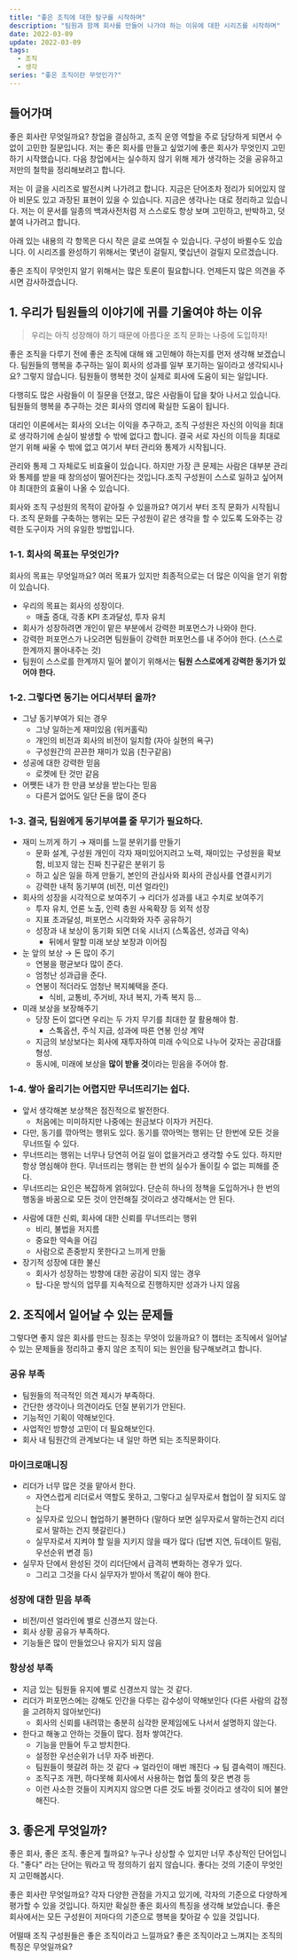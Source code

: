 ```yaml
---
title: "좋은 조직에 대한 탐구를 시작하며"
description: "팀원과 함께 회사를 만들어 나가야 하는 이유에 대한 시리즈를 시작하며"
date: 2022-03-09
update: 2022-03-09
tags:
  - 조직
  - 생각
series: "좋은 조직이란 무엇인가?"
---
```


## 들어가며

좋은 회사란 무엇일까요? 창업을 결심하고, 조직 운영 역할을 주로 담당하게 되면서 수없이 고민한 질문입니다. 저는 좋은 회사를 만들고 싶었기에 좋은 회사가 무엇인지 고민하기 시작했습니다.
다음 창업에서는 실수하지 않기 위해 제가 생각하는 것을 공유하고 저만의 철학을 정리해보려고 합니다.

저는 이 글을 시리즈로 발전시켜 나가려고 합니다. 지금은 단어조차 정리가 되어있지 않아 비문도 있고 과장된 표현이 있을 수 있습니다. 지금은 생각나는 대로 정리하고 있습니다. 저는 이 문서를 일종의 백과사전처럼 저 스스로도 항상 보며 고민하고, 반박하고, 덧붙여 나가려고 합니다.

아래 있는 내용의 각 항목은 다시 작은 글로 쓰여질 수 있습니다. 구성이 바뀔수도 있습니다. 이 시리즈를 완성하기 위해서는 몇년이 걸릴지, 몇십년이 걸릴지 모르겠습니다.

좋은 조직이 무엇인지 알기 위해서는 많은 토론이 필요합니다. 언제든지 많은 의견을 주시면 감사하겠습니다.

## 1. 우리가 팀원들의 이야기에 귀를 기울여야 하는 이유

> 우리는 아직 성장해야 하기 때문에 아름다운 조직 문화는 나중에 도입하자!

좋은 조직을 다루기 전에 좋은 조직에 대해 왜 고민해야 하는지를 먼저 생각해 보겠습니다.
팀원들의 행복을 추구하는 일이 회사의 성과를 일부 포기하는 일이라고 생각되시나요? 그렇지 않습니다. 팀원들이 행복한 것이 실제로 회사에 도움이 되는 일입니다.

다행히도 많은 사람들이 이 질문을 던졌고, 많은 사람들이 답을 찾아 나서고 있습니다. 팀원들의 행복을 추구하는 것은 회사의 영리에 확실한 도움이 됩니다.

대리인 이론에서는 회사의 오너는 이익을 추구하고, 조직 구성원은 자신의 이익을 최대로 생각하기에 손실이 발생할 수 밖에 없다고 합니다. 결국 서로 자신의 이득을 최대로 얻기 위해 싸울 수 밖에 없고 여기서 부터 관리와 통제가 시작됩니다.

관리와 통제 그 자체로도 비효율이 있습니다. 하지만 가장 큰 문제는 사람은 대부분 관리와 통제를 받을 때 창의성이 떨어진다는 것입니다.조직 구성원이 스스로 일하고 싶어져야 최대한의 효율이 나올 수 있습니다.

회사와 조직 구성원의 목적이 같아질 수 있을까요? 여기서 부터 조직 문화가 시작됩니다. 조직 문화를 구축하는 행위는 모든 구성원이 같은 생각을 할 수 있도록 도와주는 강력한 도구이자 거의 유일한 방법입니다.


### 1-1. 회사의 목표는 무엇인가?
회사의 목표는 무엇일까요? 여러 목표가 있지만 최종적으로는 더 많은 이익을 얻기 위함이 있습니다.
* 우리의 목표는 회사의 성장이다.
	* 매출 증대, 각종 KPI 초과달성, 투자 유치
* 회사가 성장하려면 개인이 맡은 부분에서 강력한 퍼포먼스가 나와야 한다.
* 강력한 퍼포먼스가 나오려면 팀원들이 강력한 퍼포먼스를 내 주어야 한다. (스스로 한계까지 몰아내주는 것)
* 팀원이 스스로를 한계까지 밀어 붙이기 위해서는  **팀원 스스로에게 강력한 동기가 있어야 한다.**

### 1-2. 그렇다면 동기는 어디서부터 올까?
* 그냥 동기부여가 되는 경우
	* 그냥 일하는게 재미있음 (워커홀릭)
	* 개인의 비전과 회사의 비전이 일치함 (자아 실현의 욕구)
	* 구성원간의 끈끈한 재미가 있음 (친구같음)
* 성공에 대한 강력한 믿음
	* 로켓에 탄 것만 같음
* 어쨋든 내가 한 만큼 보상을 받는다는 믿음
	* 다른거 없어도 일단 돈을 많이 준다

### 1-3. 결국, 팀원에게 동기부여를 줄 무기가 필요하다.
* 재미 느끼게 하기 → 재미를 느낄 분위기를 만들기
	* 문화 설계, 구성원 개인이 각자 재미있어지려고 노력, 재미있는 구성원을 확보함, 비꼬지 않는 진짜 친구같은 분위기 등
	* 하고 싶은 일을 하게 만들기, 본인의 관심사와 회사의 관심사를 연결시키기
	* 강력한 내적 동기부여 (비전, 미션 얼라인)
* 회사의 성장을 시각적으로 보여주기 → 리더가 성과를 내고 수치로 보여주기
	* 투자 유치, 언론 노출, 인력 충원 사옥확장 등 외적 성장
	* 지표 초과달성, 퍼포먼스 시각화와 자주 공유하기
	* 성장과 내 보상이 동기화 되면 더욱 시너지 (스톡옵션, 성과급 약속)
		* 뒤에서 말할 미래 보상 보장과 이어짐
* 눈 앞의 보상 → 돈 많이 주기
	* 연봉을 평균보다 많이 준다.
	* 엄청난 성과급을 준다.
	* 연봉이 적더라도 엄청난 복지혜택을 준다.
		* 식비, 교통비, 주거비, 자녀 복지, 가족 복지 등...
* 미래 보상을 보장해주기
	* 당장 돈이 없다면 우리는 두 가지 무기를 최대한 잘 활용해야 함.
		* 스톡옵션, 주식 지급, 성과에 따른 연봉 인상 계약
	* 지금의 보상보다는 회사에 재투자하여 미래 수익으로 나누어 갖자는 공감대를 형성.
	* 동시에, 미래에 보상을 **많이 받을 것**이라는 믿음을 주어야 함.


### 1-4. 쌓아 올리기는 어렵지만 무너뜨리기는 쉽다.
- 앞서 생각해본 보상책은 점진적으로 발전한다.
	- 처음에는 미미하지만 나중에는 원금보다 이자가 커진다.
- 다만, 동기를 깎아먹는 행위도 있다. 동기를 깎아먹는 행위는 단 한번에 모든 것을 무너뜨릴 수 있다.
- 무너뜨리는 행위는 너무나 당연히 어길 일이 없을거라고 생각할 수도 있다. 하지만 항상 명심해야 한다. 무너뜨리는 행위는 한 번의 실수가 돌이킬 수 없는 피해를 준다. 
- 무너뜨리는 요인은 복잡하게 얽혀있다. 단순히 하나의 정책을 도입하거나 한 번의 행동을 바꿈으로 모든 것이 안전해질 것이라고 생각해서는 안 된다.
* 사람에 대한 신뢰, 회사에 대한 신뢰를 무너뜨리는 행위
	* 비리, 불법을 저지름
	* 중요한 약속을 어김
	* 사람으로 존중받지 못한다고 느끼게 만듦
* 장기적 성장에 대한 불신
	- 회사가 성장하는 방향에 대한 공감이 되지 않는 경우
	- 탑-다운 방식의 업무를 지속적으로 진행하지만 성과가 나지 않음


## 2. 조직에서 일어날 수 있는 문제들

그렇다면 좋지 않은 회사를 만드는 징조는 무엇이 있을까요? 이 챕터는 조직에서 일어날 수 있는 문제들을 정리하고 좋지 않은 조직이 되는 원인을 탐구해보려고 합니다.

### 공유 부족
- 팀원들의 적극적인 의견 제시가 부족하다.
- 간단한 생각이나 의견이라도 던질 분위기가 안된다.
- 기능적인 기획이 약해보인다.
- 사업적인 방향성 고민이 더 필요해보인다.
- 회사 내 팀원간의 관계보다는 내 일만 하면 되는 조직문화이다.


### 마이크로매니징
- 리더가 너무 많은 것을 맡아서 한다.
	- 자연스럽게 리더로서 역할도 못하고, 그렇다고 실무자로서 협업이 잘 되지도 않는다
	- 실무자로 있으니 협업하기 불편하다 (말하다 보면 실무자로서 말하는건지 리더로서 말하는 건지 헷갈린다.)
	- 실무자로서 지켜야 할 일을 지키지 않을 때가 많다 (답변 지연, 듀데이트 밀림, 우선순위 변경 등)
- 실무자 단에서 완성된 것이 리더단에서 급격히 변화하는 경우가 있다.
	- 그리고 그것을 다시 실무자가 받아서 똑같이 해야 한다.


### 성장에 대한 믿음 부족
- 비전/미션 얼라인에 별로 신경쓰지 않는다.
- 회사 상황 공유가 부족하다.
- 기능들은 많이 만들었으나 유지가 되지 않음


### 항상성 부족
- 지금 있는 팀원들 유지에 별로 신경쓰지 않는 것 같다.
- 리더가 퍼포먼스에는 강해도 인간을 다루는 감수성이 약해보인다 (다른 사람의 감정을 고려하지 않아보인다)
    - 회사의 신뢰를 내려깎는 충분히 심각한 문제임에도 나서서 설명하지 않는다.
- 한다고 해놓고 안하는 것들이 많다. 점차 쌓여간다.
    - 기능을 만들어 두고 방치한다.
    - 설정한 우선순위가 너무 자주 바뀐다.
	- 팀원들이 헷갈려 하는 것 같다 → 얼라인이 매번 깨진다 → 팀 결속력이 깨진다.
	- 조직구조 개편, 하다못해 회사에서 사용하는 협업 툴의 잦은 변경 등
	- 이런 사소한 것들이 지켜지지 않으면 다른 것도 바뀔 것이라고 생각이 되어 불안해진다.


## 3. 좋은게 무엇일까?

좋은 회사, 좋은 조직. 좋은게 뭘까요? 누구나 상상할 수 있지만 너무 추상적인 단어입니다. "좋다" 라는 단어는 뭐라고 딱 정의하기 쉽지 않습니다.
좋다는 것의 기준이 무엇인지 고민해봅시다.

좋은 회사란 무엇일까요? 각자 다양한 관점을 가지고 있기에, 각자의 기준으로 다양하게 평가할 수 있을 것입니다. 하지만 확실한 좋은 회사의 특징을 생각해 보았습니다. 좋은 회사에서는 모든 구성원이 저마다의 기준으로 행복을 찾아갈 수 있을 것입니다.

어떨때 조직 구성원들은 좋은 조직이라고 느낄까요? 좋은 조직이라고 느껴지는 조직의 특징은 무엇일까요?